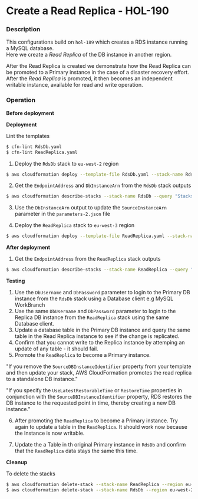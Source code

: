 # Create a Read Replica - HOL-190

### Description

This configurations build on `hol-189` which creates a RDS instance running a MySQL database.  
Here we create a _Read Replica_ of the DB instance in another region.

After the Read Replica is created we demonstrate how the Read Replica can be promoted to a Primary instance in the case of a disaster recovery effort.  
After the _Read Replica_ is promoted, it then becomes an independent writable instance, available for read and write operation.

### Operation

**Before deployment**

**Deployment**

Lint the templates

```bash
$ cfn-lint RdsDb.yaml
$ cfn-lint ReadReplica.yaml
```

1. Deploy the `RdsDb` stack to `eu-west-2` region

```bash
$ aws cloudformation deploy --template-file RdsDb.yaml --stack-name RdsDb  --parameter-overrides file://secret-parameters.json --region eu-west-2
```

2. Get the `EndpointAddress` and `DbInstanceArn` from the `RdsDb` stack outputs

```bash
$ aws cloudformation describe-stacks --stack-name RdsDb --query "Stacks[0].Outputs" --no-cli-pager --region eu-west-2
```

3. Use the `DbInstanceArn` output to update the `SourceInstanceArn` parameter in the `parameters-2.json` file

4. Deploy the `ReadReplica` stack to `eu-west-3` region

```bash
$ aws cloudformation deploy --template-file ReadReplica.yaml --stack-name ReadReplica  --parameter-overrides file://parameters-2.json --region eu-west-3
```

**After deployment**

1. Get the `EndpointAddress` from the `ReadReplica` stack outputs

```bash
$ aws cloudformation describe-stacks --stack-name ReadReplica --query "Stacks[0].Outputs" --no-cli-pager --region eu-west-3
```

**Testing**

1. Use the `DbUsername` and `DbPassword` parameter to login to the Primary DB instance from the `RdsDb` stack using a Database client e.g MySQL WorkBranch
2. Use the same `DbUsername` and `DbPassword` parameter to login to the Replica DB instance from the `ReadReplica` stack using the same Database client.
3. Update a database table in the Primary DB instance and query the same table in the Read Replica instance to see if the change is replicated.
4. Confirm that you cannot write to the Replica instance by attemping an update of any table - it should fail.
5. Promote the `ReadReplica` to become a Primary instance.

"If you remove the `SourceDBInstanceIdentifier` property from your template and then update your stack, AWS CloudFormation promotes the read replica to a standalone DB instance."

"If you specify the `UseLatestRestorableTime` or `RestoreTime` properties in conjunction with the `SourceDBInstanceIdentifier` property, RDS restores the DB instance to the requested point in time, thereby creating a new DB instance."

6. After promoting the `ReadReplica` to become a Primary instance. Try again to update a table in the `ReadReplica`. It should work now because the Instance is now writable.

7. Update the a Table in th original Primary instance in `RdsDb` and confirm that the `ReadReplica` data stays the same this time.

**Cleanup**

To delete the stacks

```bash
$ aws cloudformation delete-stack --stack-name ReadReplica --region eu-west-3
$ aws cloudformation delete-stack --stack-name RdsDb --region eu-west-2
```
